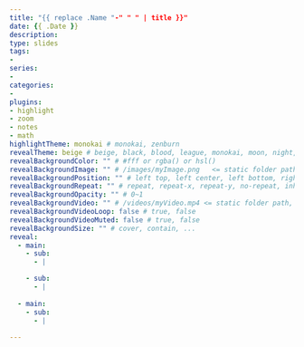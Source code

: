 ```yaml
---
title: "{{ replace .Name "-" " " | title }}"
date: {{ .Date }}
description: 
type: slides
tags:
-
series:
-
categories:
-
plugins:
- highlight
- zoom
- notes
- math
highlightTheme: monokai # monokai, zenburn
revealTheme: beige # beige, black, blood, league, monokai, moon, night, serif, simple, sky, solarized, white
revealBackgroundColor: "" # #fff or rgba() or hsl()
revealBackgroundImage: "" # /images/myImage.png   <= static folder path
revealBackgroundPosition: "" # left top, left center, left bottom, right top, right center ...
revealBackgroundRepeat: "" # repeat, repeat-x, repeat-y, no-repeat, inherit
revealBackgroundOpacity: "" # 0~1
revealBackgroundVideo: "" # /videos/myVideo.mp4 <= static folder path, A single video source, or a comma separated list of video sources.
revealBackgroundVideoLoop: false # true, false
revealBackgroundVideoMuted: false # true, false
revealBackgroundSize: "" # cover, contain, ...
reveal: 
  - main:
    - sub: 
      - | 

    - sub: 
      - | 
      
  - main:
    - sub: 
      - |
      
---
```


